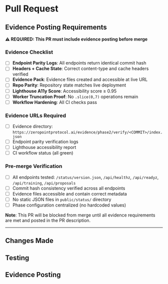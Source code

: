 # Pull Request

## Evidence Posting Requirements

**⚠️ REQUIRED: This PR must include evidence posting before merge**

### Evidence Checklist
- [ ] **Endpoint Parity Logs**: All endpoints return identical commit hash
- [ ] **Headers + Cache State**: Correct content-type and cache headers verified
- [ ] **Evidence Pack**: Evidence files created and accessible at live URL
- [ ] **Repo Parity**: Repository state matches live deployment
- [ ] **Lighthouse A11y Score**: Accessibility score ≥ 0.95
- [ ] **Worker Truncation Proof**: No `.slice(0,7)` operations remain
- [ ] **Workflow Hardening**: All CI checks pass

### Evidence URLs Required
- [ ] Evidence directory: `https://zeropointprotocol.ai/evidence/phase2/verify/<COMMIT>/index.json`
- [ ] Endpoint parity verification logs
- [ ] Lighthouse accessibility report
- [ ] CI workflow status (all green)

### Pre-merge Verification
- [ ] All endpoints tested: `/status/version.json`, `/api/healthz`, `/api/readyz`, `/api/training`, `/api/proposals`
- [ ] Commit hash consistency verified across all endpoints
- [ ] Evidence files accessible and contain correct metadata
- [ ] No static JSON files in `public/status/` directory
- [ ] Phase configuration centralized (no hardcoded values)

**Note**: This PR will be blocked from merge until all evidence requirements are met and posted in the PR description.

---

## Changes Made
<!-- Describe the changes in this PR -->

## Testing
<!-- Describe how you tested these changes -->

## Evidence Posting
<!-- Post all required evidence here before requesting review -->